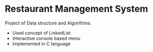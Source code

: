 # Restaurant Management System
Project of Data structure and Algorithms. 

- Used concept of LinkedList
- Interactive console based menu
- Implemented in C language

